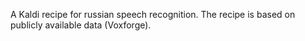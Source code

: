 A Kaldi recipe for russian speech recognition.
The recipe is based on publicly available data (Voxforge).
